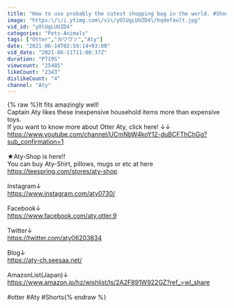 ```yaml
---
title: "How to use probably the cutest shopping bag in the world. #Shorts"
image: "https:\/\/i.ytimg.com\/vi\/yOlUgLUUZD4\/hqdefault.jpg"
vid_id: "yOlUgLUUZD4"
categories: "Pets-Animals"
tags: ["Otter","カワウソ","Aty"]
date: "2021-06-14T02:59:14+03:00"
vid_date: "2021-06-11T11:00:37Z"
duration: "PT19S"
viewcount: "25485"
likeCount: "2343"
dislikeCount: "4"
channel: "Aty"
---
```

{% raw %}It fits amazingly well!<br />Captain Aty likes these inexpensive household items more than expensive toys.<br />If you want to know more about Otter Aty, click here! ↓↓<br /><a rel="nofollow" target="blank" href="https://www.youtube.com/channel/UCmNbW4koY12-duBCFThChGg?sub_confirmation=1">https://www.youtube.com/channel/UCmNbW4koY12-duBCFThChGg?sub_confirmation=1</a><br /><br />★Aty-Shop is here!!<br />You can buy Aty-Shirt, pillows, mugs or etc at here<br /><a rel="nofollow" target="blank" href="https://teespring.com/stores/aty-shop">https://teespring.com/stores/aty-shop</a><br /><br />Instagram↓<br /><a rel="nofollow" target="blank" href="https://www.instagram.com/aty0730/">https://www.instagram.com/aty0730/</a><br /><br />Facebook↓<br /><a rel="nofollow" target="blank" href="https://www.facebook.com/aty.otter.9">https://www.facebook.com/aty.otter.9</a><br /><br />Twitter↓<br /><a rel="nofollow" target="blank" href="https://twitter.com/aty06203834">https://twitter.com/aty06203834</a><br /><br />Blog↓<br /><a rel="nofollow" target="blank" href="https://aty-ch.seesaa.net/">https://aty-ch.seesaa.net/</a><br /><br />AmazonList(Japan)↓<br /><a rel="nofollow" target="blank" href="https://www.amazon.jp/hz/wishlist/ls/2A2F891W922GZ?ref_=wl_share">https://www.amazon.jp/hz/wishlist/ls/2A2F891W922GZ?ref_=wl_share</a><br /><br />#otter #Aty #Shorts{% endraw %}
